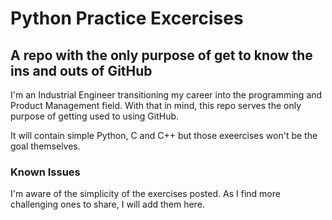 # Python Practice Excercises
## A repo with the only purpose of get to know the ins and outs of GitHub
I'm an Industrial Engineer transitioning my career into the programming and Product Management field. With that in mind, this repo serves the only purpose of getting used to using GitHub. 

It will contain simple Python, C and C++ but those exeercises won't be the goal themselves. 
<!--
### Diagram
None

### Installation and usage instructions (for end-users)
None

### Installation and usage instructions (for contributors)
None

### Contributor expectations
None
-->

### Known Issues
I'm aware of the simplicity of the exercises posted. As I find more challenging ones to share, I will add them here.
